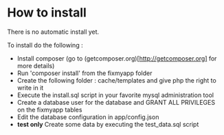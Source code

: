 # How to install

There is no automatic install yet.

To install do the following :

* Install composer (go to (getcomposer.org)[http://getcomposer.org] for more details)
* Run 'composer install' from the fixmyapp folder
* Create the following folder : cache/templates and give php the right to write in it
* Execute the install.sql script in your favorite mysql administration tool
* Create a database user for the database and GRANT ALL PRIVILEGES on the fixmyapp tables
* Edit the database configuration in app/config.json
* __test only__ Create some data by executing the test_data.sql script

